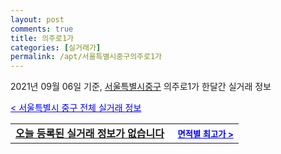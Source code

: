 ```yaml
---
layout: post
comments: true
title: 의주로1가
categories: [실거래가]
permalink: /apt/서울특별시중구의주로1가
---
```


2021년 09월 06일 기준, <a href="/apt/서울특별시중구">서울특별시중구</a> 의주로1가 한달간 실거래 정보

<a style="color: blue;" href="/apt/서울특별시중구">< 서울특별시 중구 전체 실거래 정보</a>
<!---- start ---->
<table>
  <tr>
    <td colspan="4" style="font-weight: bold;"><a href="/apt/서울특별시중구의주로1가{name_without_space}">오늘 등록된 실거래 정보가 없습니다</a> &nbsp;&nbsp;&nbsp; <a style="color: blue; font-size: smaller;" href="/apt/서울특별시중구의주로1가{name_without_space}">면적별 최고가 ></a></td>
  </tr>
    
</table>
<!---- end ---->
    